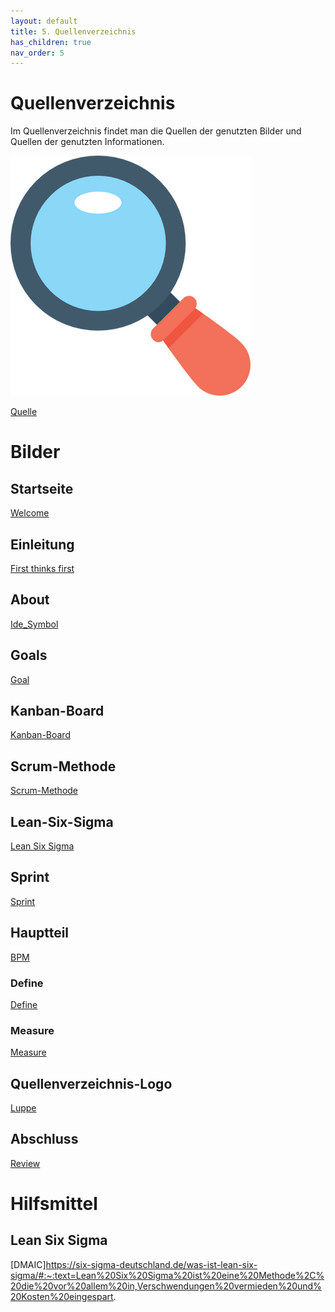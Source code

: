 ```yaml
---
layout: default
title: 5. Quellenverzeichnis
has_children: true
nav_order: 5
---
```


# Quellenverzeichnis

Im Quellenverzeichnis findet man die Quellen der genutzten Bilder und Quellen der genutzten Informationen.

![Luppe](../../ressources/bilder/rsz_loupe_2.png)

[Quelle](#Quellenverzeichnis-Logo)

# Bilder

## Startseite
[Welcome](https://www.picng.com/upload/welcome/png_welcome_54228.png)

## Einleitung
[First thinks first](https://cdn2.vectorstock.com/i/1000x1000/05/61/light-bulb-glowing-sketch-draw-vector-35850561.jpg)

## About
[Ide_Symbol](https://www.flaticon.com/free-icon/implementation_5656091?term=process&page=2&position=3&origin=search&related_id=5656091)

## Goals
[Goal](https://images.squarespace-cdn.com/content/v1/5760269145bf21440773e26c/1532517734122-G2XKNP3V3X2SG2CC9Z95/Goals.jpg?format=2500w)

## Kanban-Board
[Kanban-Board](https://www.ingenieur.de/wp-content/uploads/2019/01/Kanban-Board-illustriert_B74336643_bakhtiarzein-e1547564483745.jpg)

## Scrum-Methode
[Scrum-Methode](https://media.graphassets.com/j3ITgEIYTVmdAXePjpoR)

## Lean-Six-Sigma
[Lean Six Sigma](https://www.georgiaruralhealth.org/wp-content/uploads/2022/01/lean-6-sigma.png)

## Sprint
[Sprint](https://www.flaticon.com/free-icon/review_4727519?term=sprint&page=1&position=15&origin=search&related_id=4727519)

## Hauptteil
[BPM](https://movan.vn/wp-content/uploads/sites/156/2020/05/bpm.png)

### Define
[Define](https://www.flaticon.com/free-icon/defining_4129452?term=define&page=1&position=3&origin=search&related_id=4129452)

### Measure
[Measure](https://www.flaticon.com/free-icon/design-process_10068780?term=measure+process&related_id=10068780)

## Quellenverzeichnis-Logo
[Luppe](https://www.flaticon.com/free-icon/loupe_428094?term=magnifying+glass&page=1&position=9&origin=search&related_id=428094)

## Abschluss
[Review](https://www.flaticon.com/free-icon/check_11510892?term=check&page=1&position=93&origin=search&related_id=11510892)

# Hilfsmittel

## Lean Six Sigma
[DMAIC]https://six-sigma-deutschland.de/was-ist-lean-six-sigma/#:~:text=Lean%20Six%20Sigma%20ist%20eine%20Methode%2C%20die%20vor%20allem%20in,Verschwendungen%20vermieden%20und%20Kosten%20eingespart.